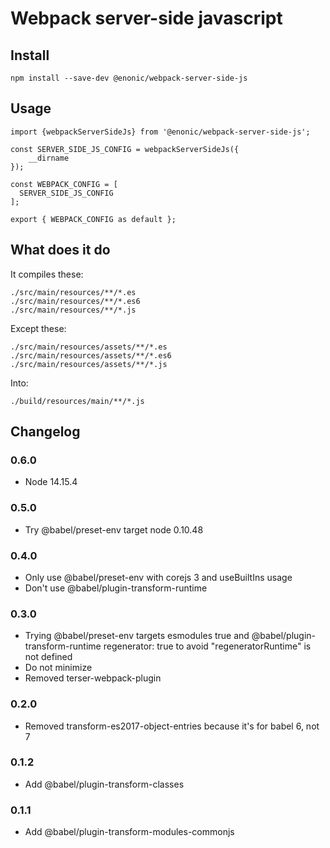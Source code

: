 # Webpack server-side javascript

## Install

```
npm install --save-dev @enonic/webpack-server-side-js
```

## Usage

```
import {webpackServerSideJs} from '@enonic/webpack-server-side-js';

const SERVER_SIDE_JS_CONFIG = webpackServerSideJs({
	__dirname
});

const WEBPACK_CONFIG = [
  SERVER_SIDE_JS_CONFIG
];

export { WEBPACK_CONFIG as default };
```

## What does it do

It compiles these:
```
./src/main/resources/**/*.es
./src/main/resources/**/*.es6
./src/main/resources/**/*.js
```

Except these:
```
./src/main/resources/assets/**/*.es
./src/main/resources/assets/**/*.es6
./src/main/resources/assets/**/*.js
```

Into:
```
./build/resources/main/**/*.js
```

## Changelog

### 0.6.0

* Node 14.15.4

### 0.5.0

* Try @babel/preset-env target node 0.10.48

### 0.4.0

* Only use @babel/preset-env with corejs 3 and useBuiltIns usage
* Don't use @babel/plugin-transform-runtime

### 0.3.0

* Trying @babel/preset-env targets esmodules true and @babel/plugin-transform-runtime regenerator: true to avoid "regeneratorRuntime" is not defined
* Do not minimize
* Removed terser-webpack-plugin

### 0.2.0

* Removed transform-es2017-object-entries because it's for babel 6, not 7

### 0.1.2

* Add @babel/plugin-transform-classes

### 0.1.1

* Add @babel/plugin-transform-modules-commonjs
